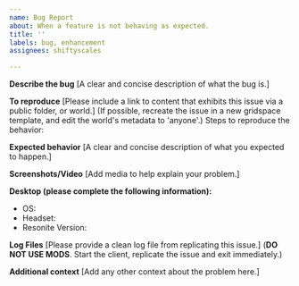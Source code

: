 ```yaml
---
name: Bug Report
about: When a feature is not behaving as expected.
title: ''
labels: bug, enhancement
assignees: shiftyscales

---
```


**Describe the bug**
[A clear and concise description of what the bug is.]


**To reproduce**
[Please include a link to content that exhibits this issue via a public folder, or world.]
(If possible, recreate the issue in a new gridspace template, and edit the world's metadata to 'anyone'.)
Steps to reproduce the behavior:


**Expected behavior**
[A clear and concise description of what you expected to happen.]


**Screenshots/Video**
[Add media to help explain your problem.]


**Desktop (please complete the following information):**
 - OS: 
 - Headset: 
 - Resonite Version:


**Log Files**
[Please provide a clean log file from replicating this issue.]
(**DO NOT USE MODS**. Start the client, replicate the issue and exit immediately.)


**Additional context**
[Add any other context about the problem here.]
